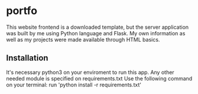 # portfo
This website frontend is a downloaded template, but the server application was built by me using Python language and Flask. My own information as well as my projects were made available through HTML basics.

## Installation
It's necessary python3 on your enviroment to run this app. Any other needed module is specified on requirements.txt Use the following command on your terminal: run 'python install -r requirements.txt'
